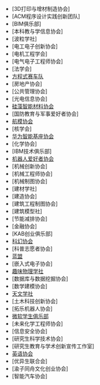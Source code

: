- [3D打印与增材制造协会]
- [ACM程序设计实践创新团队]
- [BIM俱乐部]
- [本科教与学信息协会]
- [波粒学社]
- [电工电子创新协会]
- [电机工程学会]
- [电气电子工程师协会]
- [法学会]
- [方程式赛车队](方程式赛车队.md)
- [房地产协会]
- [公共管理协会]
- [光电信息协会]
- [硅藻智能材料协会](硅藻智能材料协会.md)
- [国防教育与军事爱好者协会]
- [航模协会](航模协会.md)
- [核学会]
- [华为智能基座协会](华为智能基座协会.md)
- [化学协会]
- [IBM技术俱乐部]
- [机器人爱好者协会](机器人爱好者协会.md)
- [机械创新协会]
- [机械工程师协会]
- [机械制图协会]
- [建材学社]
- [建造协会]
- [建筑工程制图协会]
- [建筑模型社]
- [节能减排协会]
- [金融协会]
- [KAB创业俱乐部]
- [科幻协会](科幻协会.md)
- [科普志愿者协会]
- [蓝盟](蓝盟.md)
- [嵌入式电子协会]
- [趣味物理学社](趣味物理学社.md)
- [数据库与数据挖掘协会]
- [数学建模协会]
- [天文学社](天文学社.md)
- [土木科技创新协会]
- [拓乐机器人协会]
- [微软学生俱乐部](微软学生俱乐部.md)
- [未来化学工程师协会]
- [信息安全协会]
- [研究生科学技术协会]
- [研究生教育与学术创新宣传工作室]
- [英语协会](英语协会.md)
- [优异生联合会]
- [渝子同舟文化创业协会]
- [智能汽车协会]